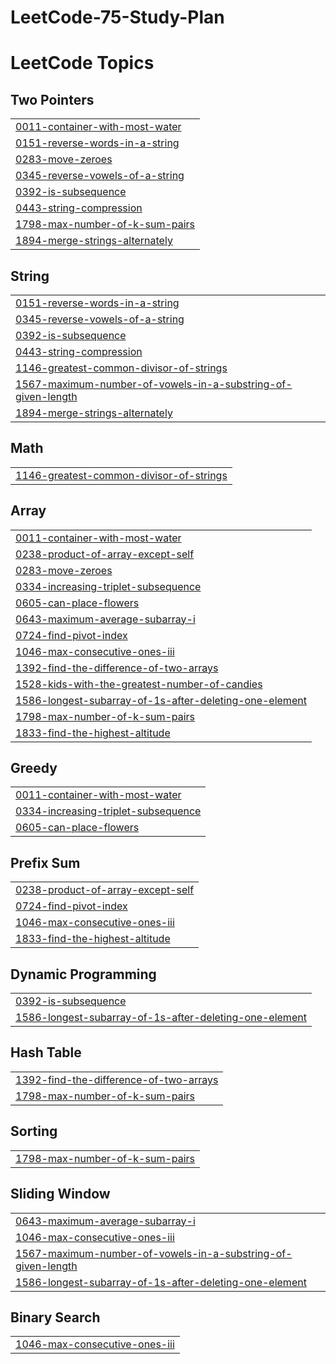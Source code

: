 # LeetCode-75-Study-Plan
<!---LeetCode Topics Start-->
# LeetCode Topics
## Two Pointers
|  |
| ------- |
| [0011-container-with-most-water](https://github.com/Aniso13/LeetCode-75-Study-Plan/tree/master/0011-container-with-most-water) |
| [0151-reverse-words-in-a-string](https://github.com/Aniso13/LeetCode-75-Study-Plan/tree/master/0151-reverse-words-in-a-string) |
| [0283-move-zeroes](https://github.com/Aniso13/LeetCode-75-Study-Plan/tree/master/0283-move-zeroes) |
| [0345-reverse-vowels-of-a-string](https://github.com/Aniso13/LeetCode-75-Study-Plan/tree/master/0345-reverse-vowels-of-a-string) |
| [0392-is-subsequence](https://github.com/Aniso13/LeetCode-75-Study-Plan/tree/master/0392-is-subsequence) |
| [0443-string-compression](https://github.com/Aniso13/LeetCode-75-Study-Plan/tree/master/0443-string-compression) |
| [1798-max-number-of-k-sum-pairs](https://github.com/Aniso13/LeetCode-75-Study-Plan/tree/master/1798-max-number-of-k-sum-pairs) |
| [1894-merge-strings-alternately](https://github.com/Aniso13/LeetCode-75-Study-Plan/tree/master/1894-merge-strings-alternately) |
## String
|  |
| ------- |
| [0151-reverse-words-in-a-string](https://github.com/Aniso13/LeetCode-75-Study-Plan/tree/master/0151-reverse-words-in-a-string) |
| [0345-reverse-vowels-of-a-string](https://github.com/Aniso13/LeetCode-75-Study-Plan/tree/master/0345-reverse-vowels-of-a-string) |
| [0392-is-subsequence](https://github.com/Aniso13/LeetCode-75-Study-Plan/tree/master/0392-is-subsequence) |
| [0443-string-compression](https://github.com/Aniso13/LeetCode-75-Study-Plan/tree/master/0443-string-compression) |
| [1146-greatest-common-divisor-of-strings](https://github.com/Aniso13/LeetCode-75-Study-Plan/tree/master/1146-greatest-common-divisor-of-strings) |
| [1567-maximum-number-of-vowels-in-a-substring-of-given-length](https://github.com/Aniso13/LeetCode-75-Study-Plan/tree/master/1567-maximum-number-of-vowels-in-a-substring-of-given-length) |
| [1894-merge-strings-alternately](https://github.com/Aniso13/LeetCode-75-Study-Plan/tree/master/1894-merge-strings-alternately) |
## Math
|  |
| ------- |
| [1146-greatest-common-divisor-of-strings](https://github.com/Aniso13/LeetCode-75-Study-Plan/tree/master/1146-greatest-common-divisor-of-strings) |
## Array
|  |
| ------- |
| [0011-container-with-most-water](https://github.com/Aniso13/LeetCode-75-Study-Plan/tree/master/0011-container-with-most-water) |
| [0238-product-of-array-except-self](https://github.com/Aniso13/LeetCode-75-Study-Plan/tree/master/0238-product-of-array-except-self) |
| [0283-move-zeroes](https://github.com/Aniso13/LeetCode-75-Study-Plan/tree/master/0283-move-zeroes) |
| [0334-increasing-triplet-subsequence](https://github.com/Aniso13/LeetCode-75-Study-Plan/tree/master/0334-increasing-triplet-subsequence) |
| [0605-can-place-flowers](https://github.com/Aniso13/LeetCode-75-Study-Plan/tree/master/0605-can-place-flowers) |
| [0643-maximum-average-subarray-i](https://github.com/Aniso13/LeetCode-75-Study-Plan/tree/master/0643-maximum-average-subarray-i) |
| [0724-find-pivot-index](https://github.com/Aniso13/LeetCode-75-Study-Plan/tree/master/0724-find-pivot-index) |
| [1046-max-consecutive-ones-iii](https://github.com/Aniso13/LeetCode-75-Study-Plan/tree/master/1046-max-consecutive-ones-iii) |
| [1392-find-the-difference-of-two-arrays](https://github.com/Aniso13/LeetCode-75-Study-Plan/tree/master/1392-find-the-difference-of-two-arrays) |
| [1528-kids-with-the-greatest-number-of-candies](https://github.com/Aniso13/LeetCode-75-Study-Plan/tree/master/1528-kids-with-the-greatest-number-of-candies) |
| [1586-longest-subarray-of-1s-after-deleting-one-element](https://github.com/Aniso13/LeetCode-75-Study-Plan/tree/master/1586-longest-subarray-of-1s-after-deleting-one-element) |
| [1798-max-number-of-k-sum-pairs](https://github.com/Aniso13/LeetCode-75-Study-Plan/tree/master/1798-max-number-of-k-sum-pairs) |
| [1833-find-the-highest-altitude](https://github.com/Aniso13/LeetCode-75-Study-Plan/tree/master/1833-find-the-highest-altitude) |
## Greedy
|  |
| ------- |
| [0011-container-with-most-water](https://github.com/Aniso13/LeetCode-75-Study-Plan/tree/master/0011-container-with-most-water) |
| [0334-increasing-triplet-subsequence](https://github.com/Aniso13/LeetCode-75-Study-Plan/tree/master/0334-increasing-triplet-subsequence) |
| [0605-can-place-flowers](https://github.com/Aniso13/LeetCode-75-Study-Plan/tree/master/0605-can-place-flowers) |
## Prefix Sum
|  |
| ------- |
| [0238-product-of-array-except-self](https://github.com/Aniso13/LeetCode-75-Study-Plan/tree/master/0238-product-of-array-except-self) |
| [0724-find-pivot-index](https://github.com/Aniso13/LeetCode-75-Study-Plan/tree/master/0724-find-pivot-index) |
| [1046-max-consecutive-ones-iii](https://github.com/Aniso13/LeetCode-75-Study-Plan/tree/master/1046-max-consecutive-ones-iii) |
| [1833-find-the-highest-altitude](https://github.com/Aniso13/LeetCode-75-Study-Plan/tree/master/1833-find-the-highest-altitude) |
## Dynamic Programming
|  |
| ------- |
| [0392-is-subsequence](https://github.com/Aniso13/LeetCode-75-Study-Plan/tree/master/0392-is-subsequence) |
| [1586-longest-subarray-of-1s-after-deleting-one-element](https://github.com/Aniso13/LeetCode-75-Study-Plan/tree/master/1586-longest-subarray-of-1s-after-deleting-one-element) |
## Hash Table
|  |
| ------- |
| [1392-find-the-difference-of-two-arrays](https://github.com/Aniso13/LeetCode-75-Study-Plan/tree/master/1392-find-the-difference-of-two-arrays) |
| [1798-max-number-of-k-sum-pairs](https://github.com/Aniso13/LeetCode-75-Study-Plan/tree/master/1798-max-number-of-k-sum-pairs) |
## Sorting
|  |
| ------- |
| [1798-max-number-of-k-sum-pairs](https://github.com/Aniso13/LeetCode-75-Study-Plan/tree/master/1798-max-number-of-k-sum-pairs) |
## Sliding Window
|  |
| ------- |
| [0643-maximum-average-subarray-i](https://github.com/Aniso13/LeetCode-75-Study-Plan/tree/master/0643-maximum-average-subarray-i) |
| [1046-max-consecutive-ones-iii](https://github.com/Aniso13/LeetCode-75-Study-Plan/tree/master/1046-max-consecutive-ones-iii) |
| [1567-maximum-number-of-vowels-in-a-substring-of-given-length](https://github.com/Aniso13/LeetCode-75-Study-Plan/tree/master/1567-maximum-number-of-vowels-in-a-substring-of-given-length) |
| [1586-longest-subarray-of-1s-after-deleting-one-element](https://github.com/Aniso13/LeetCode-75-Study-Plan/tree/master/1586-longest-subarray-of-1s-after-deleting-one-element) |
## Binary Search
|  |
| ------- |
| [1046-max-consecutive-ones-iii](https://github.com/Aniso13/LeetCode-75-Study-Plan/tree/master/1046-max-consecutive-ones-iii) |
<!---LeetCode Topics End-->